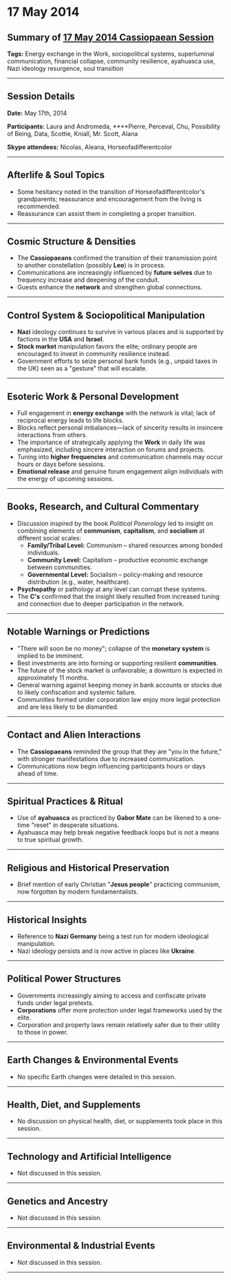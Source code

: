# 17 May 2014

## Summary of [17 May 2014 Cassiopaean Session](https://cassiopaea.org/forum/threads/session-17-may-2014.34784/#post-493453)

**Tags:** Energy exchange in the Work, sociopolitical systems, superluminal communication, financial collapse, community resilience, ayahuasca use, Nazi ideology resurgence, soul transition

---


## Session Details

**Date:** May 17th, 2014

**Participants:** Laura and Andromeda, ****Pierre, Perceval, Chu, Possibility of Being, Data, Scottie, Kniall, Mr. Scott, Alana

**Skype attendees:** Nicolas, Aleana, Horseofadifferentcolor

---


## Afterlife & Soul Topics

- Some hesitancy noted in the transition of Horseofadifferentcolor's grandparents; reassurance and encouragement from the living is recommended.
- Reassurance can assist them in completing a proper transition.

---


## Cosmic Structure & Densities

- The **Cassiopaeans** confirmed the transition of their transmission point to another constellation (possibly **Leo**) is in process.
- Communications are increasingly influenced by **future selves** due to frequency increase and deepening of the conduit.
- Guests enhance the **network** and strengthen global connections.

---


## Control System & Sociopolitical Manipulation

- **Nazi** ideology continues to survive in various places and is supported by factions in the **USA** and **Israel**.
- **Stock market** manipulation favors the elite; ordinary people are encouraged to invest in community resilience instead.
- Government efforts to seize personal bank funds (e.g., unpaid taxes in the UK) seen as a "gesture" that will escalate.

---


## Esoteric Work & Personal Development

- Full engagement in **energy exchange** with the network is vital; lack of reciprocal energy leads to life blocks.
- Blocks reflect personal imbalances—lack of sincerity results in insincere interactions from others.
- The importance of strategically applying the **Work** in daily life was emphasized, including sincere interaction on forums and projects.
- Tuning into **higher frequencies** and communication channels may occur hours or days before sessions.
- **Emotional release** and genuine forum engagement align individuals with the energy of upcoming sessions.

---


## Books, Research, and Cultural Commentary

- Discussion inspired by the book *Political Ponerology* led to insight on combining elements of **communism**, **capitalism**, and **socialism** at different social scales:
    - **Family/Tribal Level:** Communism – shared resources among bonded individuals.
    - **Community Level:** Capitalism – productive economic exchange between communities.
    - **Governmental Level:** Socialism – policy-making and resource distribution (e.g., water, healthcare).
- **Psychopathy** or pathology at any level can corrupt these systems.
- The **C's** confirmed that the insight likely resulted from increased tuning and connection due to deeper participation in the network.

---


## Notable Warnings or Predictions

- "There will soon be no money"; collapse of the **monetary system** is implied to be imminent.
- Best investments are into forming or supporting resilient **communities**.
- The future of the stock market is unfavorable; a downturn is expected in approximately 11 months.
- General warning against keeping money in bank accounts or stocks due to likely confiscation and systemic failure.
- Communities formed under corporation law enjoy more legal protection and are less likely to be dismantled.

---


## Contact and Alien Interactions

- The **Cassiopaeans** reminded the group that they are "you in the future," with stronger manifestations due to increased communication.
- Communications now begin influencing participants hours or days ahead of time.

---


## Spiritual Practices & Ritual

- Use of **ayahuasca** as practiced by **Gabor Mate** can be likened to a one-time "reset" in desperate situations.
- Ayahuasca may help break negative feedback loops but is not a means to true spiritual growth.

---


## Religious and Historical Preservation

- Brief mention of early Christian "**Jesus people**" practicing communism, now forgotten by modern fundamentalists.

---


## Historical Insights

- Reference to **Nazi Germany** being a test run for modern ideological manipulation.
- Nazi ideology persists and is now active in places like **Ukraine**.

---


## Political Power Structures

- Governments increasingly aiming to access and confiscate private funds under legal pretexts.
- **Corporations** offer more protection under legal frameworks used by the elite.
- Corporation and property laws remain relatively safer due to their utility to those in power.

---



## Earth Changes & Environmental Events

- No specific Earth changes were detailed in this session.

---


## Health, Diet, and Supplements

- No discussion on physical health, diet, or supplements took place in this session.

---


## Technology and Artificial Intelligence

- Not discussed in this session.

---


## Genetics and Ancestry

- Not discussed in this session.

---


## Environmental & Industrial Events

- Not discussed in this session.

---


